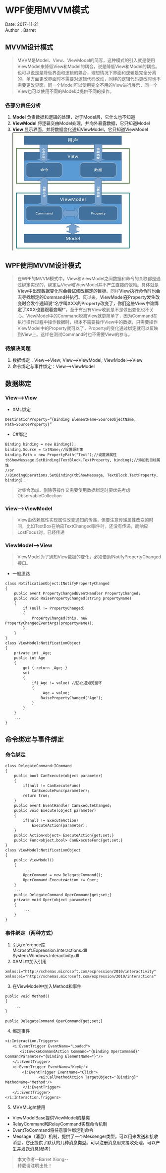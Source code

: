 # WPF使用MVVM模式
Date: 2017-11-21      
Author：Barret    

## MVVM设计模式           
> MVVM是Model、View、ViewModel的简写，这种模式的引入就是使用ViewModel来降低View和Model的耦合，说是降低View和Model的耦合。也可以说是是降低界面和逻辑的耦合，理想情况下界面和逻辑是完全分离的，单方面更改界面时不需要对逻辑代码改动，同样的逻辑代码更改时也不需要更改界面。同一个Model可以使用完全不用的View进行展示，同一个View也可以使用不同的Model以提供不同的操作。           
    
### 各部分责任分析           
1. **Model** 负责数据和逻辑的处理，对于Model层，它什么也不知道         
2. **ViewModel** 将逻辑交由Model处理，并向外暴露数据，它只知道Model          
3. **View** 显示界面，并将数据变化通知ViewModel，它只知道ViewModel            
![](https://github.com/xiong-ang/Library/blob/master/Pic/MVVM.png?raw=true)                

## WPF使用MVVM设计模式            
> 在WPF的MVVM模式中，View和ViewModel之间数据和命令的关联都是通过绑定实现的，绑定后View和ViewModel并不产生直接的依赖。具体就是**View中出现数据变化时会尝试修改绑定的目标**。同样**View执行命令时也会去寻找绑定的Command并执行**。反过来，**ViewModel在Property发生改变时会发个通知说“名字叫XXX的Property改变了，你们这些View中谁绑定了XXX也要跟着变啊!”**，至于有没有View收到是不是做出变化也不关心。ViewModel中的Command脱离View就更简单了，因为Command在执行操作过程中操作数据时，根本不需要操作View中的数据，只需要操作ViewModel中的Property就可以了，Property的变化通过绑定就可以反映到View上。这样在测试Command时也不需要View的参与。            

### 待解决问题           
1. 数据绑定：View-->View; View-->ViewModel; ViewModel-->View            
2. 命令绑定与事件绑定：View-->ViewModel      
     
## 数据绑定          
### View-->View      
* XML绑定         
```
DestinationProperty=”{Binding ElementName=SourceObjectName, Path=SourceProperty}”
```               
* C#绑定            
```           
Binding binding = new Binding();
binding.Source = txtName;//设置源对象
binding.Path = new PropertyPath("Text");//设置源属性
tbShowMessage.SetBinding(TextBlock.TextProperty, binding);//添加到目标属性
//or
//BindingOperations.SetBinding(tbShowMessage, TextBlock.TextProperty, binding);
```                    
> 对集合添加、删除等操作又需要使用数据绑定时要优先考虑ObservableCollection<T>                        

### View-->ViewModel               
> View由依赖属性实现属性改变通知的传递，但要注意传递属性改变的时间，比如TextBox在响应TextChanged事件时，还没有传递，而响应LostFocus时，已经传递                      

### ViewModel-->View          
> ViewModel为了通知View数据的变化，必须借助INotifyPropertyChanged接口。                   

* 一般思路                 

```                   
class NotificationObject:INotifyPropertyChanged
{
    public event PropertyChangedEventHandler PropertyChanged;
    public void RaisePropertyChanged(string propertyName)
    {
        if (null != PropertyChanged)
        {
            PropertyChanged(this, new PropertyChangedEventArgs(propertyName));
        }
    }
}
class ViewModel:NotificationObject
{
    private int _Age;
    public int Age
    {
        get { return _Age; }
        set
        {
            if(_Age != value) //防止通知死循环
            {
                _Age = value;
                RaisePropertyChanged("Age"); 
            }
        }
    }
    ...
}                        
```                         
 
## 命令绑定与事件绑定                       
### 命令绑定                    

```            
class DelegateCommand:ICommand
{
    public bool CanExecute(object parameter)
    {
        if(null != CanExecuteFunc)
            CanExecuteFunc(parameter);
        return true;
    }
    public event EventHandler CanExecuteChanged;
    public void Execute(object parameter)
    {
        if(null != ExecuteAction)
            ExecuteAction(parameter);
    }
    public Action<object> ExecuteAction{get;set;}
    public Func<object,bool> CanExecuteFunc{get;set;}
}
class ViewModel:NotificationObject
{
    public ViewModel()
    {
        ...
        OperCommand = new DelegateCommand();
        OperCommand.ExecuteAction += Oper;
    }
    ...
    public DelegateCommand OperCommand{get;set;}
    private void Oper(object parameter)
    {
        ...
    }
}

```        

### 事件绑定（两种方式）           
1. 引入reference库               
Microsoft.Expression.Interactions.dll                   
System.Windows.Interactivity.dll                        
2. XAML中加入引用                   

```                   
xmlns:i="http://schemas.microsoft.com/expression/2010/interactivity"           
xmlns:ei="http://schemas.microsoft.com/expression/2010/interactions"             
```                        

3. 在ViewModel中加入Method和事件                        

```              
public void Method()
{
    ...
}

public DelegateCommand OperCommand{get;set;}
```                             

4. 绑定事件                                      

```                     
<i:Interaction.Triggers>
　　<i:EventTrigger EventName="Loaded">
　　　　<i:InvokeCommandAction Command="{Binding OperCommand}" CommandParameter="{Binding ElementName=*}"/>
　　</i:EventTrigger>
　　<i:EventTrigger EventName="KeyUp">
　　　　 <i:EventTrigger EventName="Click">
               <ei:CallMethodAction TargetObject="{Binding}" MethodName="Method"/>
        </i:EventTrigger>
　　</i:EventTrigger>
</i:Interaction.Triggers>
```                                
                            
5. MVVMLight使用
* ViewModelBase提供ViewModel的基类                           
* RelayCommand和RelayCommand<T>实现命令机制                  
* EventToCommand将任意事件绑定到命令                        
* Message（消息）机制，提供了一个Messenger类型，可以用来发送和接收消息，它还提供了默认的几种消息类型。可以注册消息用来接收处理，可以产生并发送消息[[参考](https://www.cnblogs.com/chenxizhang/archive/2011/10/01/2197786.html)]         

> 本文作者--Barret Xiong--    
> 转载请注明出处！                                   